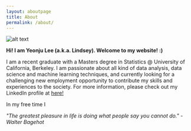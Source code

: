 ```yaml
---
layout: aboutpage
title: About
permalink: /about/
---
```


<!-- profile image -->
![alt text](/images/about.jpg)

**Hi! I am Yeonju Lee (a.k.a. Lindsey). Welcome to my website! :)**

I am a recent graduate with a Masters degree in Statistics @ University of California, Berkeley. I am passionate about all kind of data analysis, data science and machine learning techniques, and currently looking for a challenging new employment opportunity to contribute my skills and experiences to the society. For more information, please check out my LinkedIn profile at [here!](https://www.linkedin.com/in/lindsey-lee-1a9013a7)

In my free time I

*"The greatest pleasure in life is doing what people say you cannot do." - Walter Bagehot*
